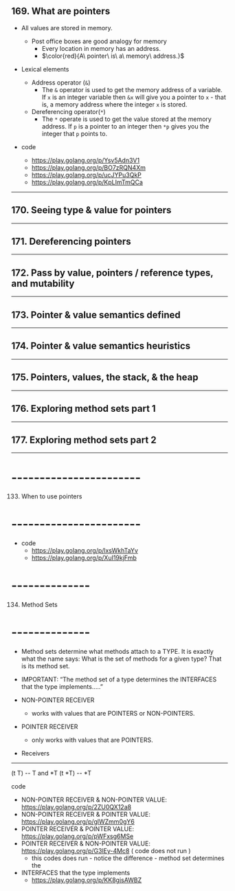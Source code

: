 ## 169. What are pointers

* All values are stored in memory. 
    * Post office boxes are good analogy for memory
        * Every location in memory has an address. 
        * $\color{red}{A\ pointer\ is\ a\ memory\ address.}$

* Lexical elements
    * Address operator (`&`) 
        * The `&` operator is used to get the memory address of a variable. If `x` is an integer variable then `&x` will give you a pointer to `x` - that is, a memory address where the integer `x` is stored.
    * Dereferencing operator(`*`)
        * The `*` operate is used to get the value stored at the memory address. If `p` is a pointer to an integer then `*p` gives you the integer that `p` points to.

* code
    * https://play.golang.org/p/Ysv5Adn3V1
    * https://play.golang.org/p/BO7zRQN4Xm
    * https://play.golang.org/p/ucJYPu3QkP
    * https://play.golang.org/p/KpLImTmQCa

***

## 170. Seeing type & value for pointers

***

## 171. Dereferencing pointers

***

## 172. Pass by value, pointers / reference types, and mutability

***

## 173. Pointer & value semantics defined

***

## 174. Pointer & value semantics heuristics

***

## 175. Pointers, values, the stack, & the heap

***

## 176. Exploring method sets part 1

***

## 177. Exploring method sets part 2

***

# -----------------------
133. When to use pointers
# -----------------------

* code
    * https://play.golang.org/p/lxsWkhTaYv
    * https://play.golang.org/p/XuI19kjFmb

# --------------
134. Method Sets
# --------------

* Method sets determine what methods attach to a TYPE. It is exactly what the name says: What is the set of methods for a given type? That is its method set.

* IMPORTANT: “The method set of a type determines the INTERFACES that the type implements.....”

* NON-POINTER RECEIVER
    * works with values that are POINTERS or NON-POINTERS.
* POINTER RECEIVER
    * only works with values that are POINTERS.

* Receivers 
---------
(t  T) -- T and *T 
(t *T) -- *T

code
* NON-POINTER RECEIVER & NON-POINTER VALUE: https://play.golang.org/p/2ZU0QX12a8
* NON-POINTER RECEIVER & POINTER VALUE: https://play.golang.org/p/glWZmm0gY6
* POINTER RECEIVER & POINTER VALUE: https://play.golang.org/p/pWFxsg6MSe
* POINTER RECEIVER & NON-POINTER VALUE: https://play.golang.org/p/G3lEy-4Mc8 ( code does not run )
    * this codes does run - notice the difference - method set determines the 
* INTERFACES that the type implements
    * https://play.golang.org/p/KK8gjsAWBZ

